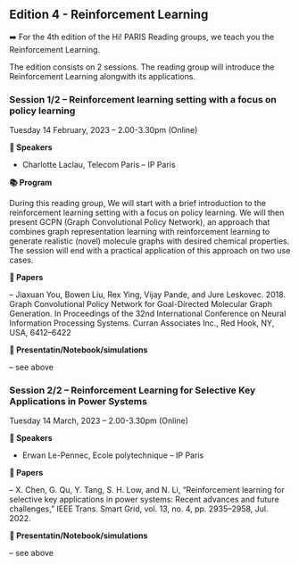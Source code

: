 ## Edition 4 - Reinforcement Learning

➡️ For the 4th edition of the Hi! PARIS Reading groups, we teach you the Reinforcement Learning.

The edition consists on 2 sessions.
The reading group will introduce the Reinforcement Learning alongwith its applications.

### Session 1/2 – Reinforcement learning setting with a focus on policy learning
Tuesday 14 February, 2023 – 2.00-3.30pm (Online)


**📣 Speakers**

* Charlotte Laclau, Telecom Paris – IP Paris  


**📚 Program**

During this reading group, We will start with a brief introduction to the reinforcement learning setting with a focus on policy learning. We will then present GCPN (Graph Convolutional Policy Network), an approach that combines graph representation learning with reinforcement learning to generate realistic (novel) molecule graphs with desired chemical properties. The session will end with a practical application of this approach on two use cases.

**📑 Papers**

– Jiaxuan You, Bowen Liu, Rex Ying, Vijay Pande, and Jure Leskovec. 2018. Graph Convolutional Policy Network for Goal-Directed Molecular Graph Generation. In Proceedings of the 32nd International Conference on Neural Information Processing Systems. Curran Associates Inc., Red Hook, NY, USA, 6412–6422


**🐍 Presentatin/Notebook/simulations**

– see above


### Session 2/2 – Reinforcement Learning for Selective Key Applications in Power Systems
Tuesday 14 March, 2023 – 2.00-3.30pm (Online)


**📣 Speakers**

* Erwan Le-Pennec, Ecole polytechnique – IP Paris   


**📑 Papers**

– X. Chen, G. Qu, Y. Tang, S. H. Low, and N. Li, “Reinforcement learning for selective key applications in power systems: Recent advances and future challenges,” IEEE Trans. Smart Grid, vol. 13, no. 4, pp. 2935–2958, Jul. 2022. 


**🐍 Presentatin/Notebook/simulations**

– see above